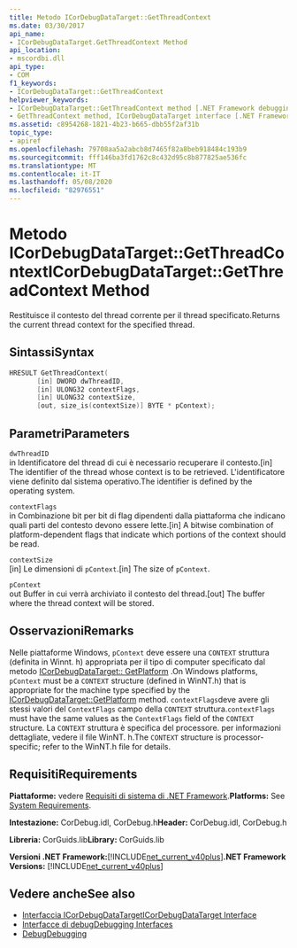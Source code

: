 ```yaml
---
title: Metodo ICorDebugDataTarget::GetThreadContext
ms.date: 03/30/2017
api_name:
- ICorDebugDataTarget.GetThreadContext Method
api_location:
- mscordbi.dll
api_type:
- COM
f1_keywords:
- ICorDebugDataTarget::GetThreadContext
helpviewer_keywords:
- ICorDebugDataTarget::GetThreadContext method [.NET Framework debugging]
- GetThreadContext method, ICorDebugDataTarget interface [.NET Framework debugging]
ms.assetid: c8954268-1821-4b23-b665-dbb55f2af31b
topic_type:
- apiref
ms.openlocfilehash: 79708aa5a2abcb8d7465f82a8beb918484c193b9
ms.sourcegitcommit: fff146ba3fd1762c8c432d95c8b877825ae536fc
ms.translationtype: MT
ms.contentlocale: it-IT
ms.lasthandoff: 05/08/2020
ms.locfileid: "82976551"
---
```

# <a name="icordebugdatatargetgetthreadcontext-method"></a><span data-ttu-id="e1810-102">Metodo ICorDebugDataTarget::GetThreadContext</span><span class="sxs-lookup"><span data-stu-id="e1810-102">ICorDebugDataTarget::GetThreadContext Method</span></span>
<span data-ttu-id="e1810-103">Restituisce il contesto del thread corrente per il thread specificato.</span><span class="sxs-lookup"><span data-stu-id="e1810-103">Returns the current thread context for the specified thread.</span></span>  
  
## <a name="syntax"></a><span data-ttu-id="e1810-104">Sintassi</span><span class="sxs-lookup"><span data-stu-id="e1810-104">Syntax</span></span>  
  
```cpp  
HRESULT GetThreadContext(  
       [in] DWORD dwThreadID,  
       [in] ULONG32 contextFlags,  
       [in] ULONG32 contextSize,  
       [out, size_is(contextSize)] BYTE * pContext);  
```  
  
## <a name="parameters"></a><span data-ttu-id="e1810-105">Parametri</span><span class="sxs-lookup"><span data-stu-id="e1810-105">Parameters</span></span>  
 `dwThreadID`  
 <span data-ttu-id="e1810-106">in Identificatore del thread di cui è necessario recuperare il contesto.</span><span class="sxs-lookup"><span data-stu-id="e1810-106">[in] The identifier of the thread whose context is to be retrieved.</span></span> <span data-ttu-id="e1810-107">L'identificatore viene definito dal sistema operativo.</span><span class="sxs-lookup"><span data-stu-id="e1810-107">The identifier is defined by the operating system.</span></span>  
  
 `contextFlags`  
 <span data-ttu-id="e1810-108">in Combinazione bit per bit di flag dipendenti dalla piattaforma che indicano quali parti del contesto devono essere lette.</span><span class="sxs-lookup"><span data-stu-id="e1810-108">[in] A bitwise combination of platform-dependent flags that indicate which portions of the context should be read.</span></span>  
  
 `contextSize`  
 <span data-ttu-id="e1810-109">[in] Le dimensioni di `pContext`.</span><span class="sxs-lookup"><span data-stu-id="e1810-109">[in] The size of `pContext`.</span></span>  
  
 `pContext`  
 <span data-ttu-id="e1810-110">out Buffer in cui verrà archiviato il contesto del thread.</span><span class="sxs-lookup"><span data-stu-id="e1810-110">[out] The buffer where the thread context will be stored.</span></span>  
  
## <a name="remarks"></a><span data-ttu-id="e1810-111">Osservazioni</span><span class="sxs-lookup"><span data-stu-id="e1810-111">Remarks</span></span>  
 <span data-ttu-id="e1810-112">Nelle piattaforme Windows, `pContext` deve essere una `CONTEXT` struttura (definita in Winnt. h) appropriata per il tipo di computer specificato dal metodo [ICorDebugDataTarget:: GetPlatform](icordebugdatatarget-getplatform-method.md) .</span><span class="sxs-lookup"><span data-stu-id="e1810-112">On Windows platforms, `pContext` must be a `CONTEXT` structure (defined in WinNT.h) that is appropriate for the machine type specified by the [ICorDebugDataTarget::GetPlatform](icordebugdatatarget-getplatform-method.md) method.</span></span> <span data-ttu-id="e1810-113">`contextFlags`deve avere gli stessi valori del `ContextFlags` campo della `CONTEXT` struttura.</span><span class="sxs-lookup"><span data-stu-id="e1810-113">`contextFlags` must have the same values as the `ContextFlags` field of the `CONTEXT` structure.</span></span> <span data-ttu-id="e1810-114">La `CONTEXT` struttura è specifica del processore. per informazioni dettagliate, vedere il file WinNT. h.</span><span class="sxs-lookup"><span data-stu-id="e1810-114">The `CONTEXT` structure is processor-specific; refer to the WinNT.h file for details.</span></span>  
  
## <a name="requirements"></a><span data-ttu-id="e1810-115">Requisiti</span><span class="sxs-lookup"><span data-stu-id="e1810-115">Requirements</span></span>  
 <span data-ttu-id="e1810-116">**Piattaforme:** vedere [Requisiti di sistema di .NET Framework](../../get-started/system-requirements.md).</span><span class="sxs-lookup"><span data-stu-id="e1810-116">**Platforms:** See [System Requirements](../../get-started/system-requirements.md).</span></span>  
  
 <span data-ttu-id="e1810-117">**Intestazione:** CorDebug.idl, CorDebug.h</span><span class="sxs-lookup"><span data-stu-id="e1810-117">**Header:** CorDebug.idl, CorDebug.h</span></span>  
  
 <span data-ttu-id="e1810-118">**Libreria:** CorGuids.lib</span><span class="sxs-lookup"><span data-stu-id="e1810-118">**Library:** CorGuids.lib</span></span>  
  
 <span data-ttu-id="e1810-119">**Versioni .NET Framework:**[!INCLUDE[net_current_v40plus](../../../../includes/net-current-v40plus-md.md)]</span><span class="sxs-lookup"><span data-stu-id="e1810-119">**.NET Framework Versions:** [!INCLUDE[net_current_v40plus](../../../../includes/net-current-v40plus-md.md)]</span></span>  
  
## <a name="see-also"></a><span data-ttu-id="e1810-120">Vedere anche</span><span class="sxs-lookup"><span data-stu-id="e1810-120">See also</span></span>

- [<span data-ttu-id="e1810-121">Interfaccia ICorDebugDataTarget</span><span class="sxs-lookup"><span data-stu-id="e1810-121">ICorDebugDataTarget Interface</span></span>](icordebugdatatarget-interface.md)
- [<span data-ttu-id="e1810-122">Interfacce di debug</span><span class="sxs-lookup"><span data-stu-id="e1810-122">Debugging Interfaces</span></span>](debugging-interfaces.md)
- [<span data-ttu-id="e1810-123">Debug</span><span class="sxs-lookup"><span data-stu-id="e1810-123">Debugging</span></span>](index.md)
